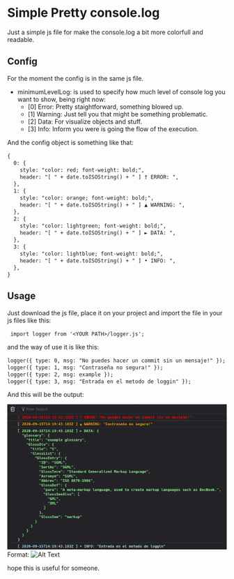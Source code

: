 # Simple Pretty console.log

Just a simple js file for make the console.log a bit more colorfull and readable.

## Config
For the moment the config is in the same js file.

- minimumLevelLog: is used to specify how much level of console log you want to show, being right now:
  - [0] Error: Pretty staightforward, something blowed up.
  - [1] Warning: Just tell you that might be something problematic.
  - [2] Data: For visualize objects and stuff.
  - [3] Info: Inform you were is going the flow of the execution.

And the config object is something like that:
```
{
  0: {
    style: "color: red; font-weight: bold;",
    header: "[ " + date.toISOString() + " ] † ERROR: ",
  },
  1: {
    style: "color: orange; font-weight: bold;",
    header: "[ " + date.toISOString() + " ] ▲ WARNING: ",
  },
  2: {
    style: "color: lightgreen; font-weight: bold;",
    header: "[ " + date.toISOString() + " ] ► DATA: ",
  },
  3: {
    style: "color: lightblue; font-weight: bold;",
    header: "[ " + date.toISOString() + " ] • INFO: ",
  },
}
```

## Usage

Just download the js file, place it on your project and import the file in your js files like this:
```
 import logger from '<YOUR PATH>/logger.js';
```
and the way of use it is like this:
```
logger({ type: 0, msg: "No puedes hacer un commit sin un mensaje!" });
logger({ type: 1, msg: "Contraseña no segura!" });
logger({ type: 2, msg: example });
logger({ type: 3, msg: "Entrada en el metodo de loggin" });
```
And this will be the output:

![Final result](final-result.png)
Format: ![Alt Text](url)

hope this is useful for someone.
